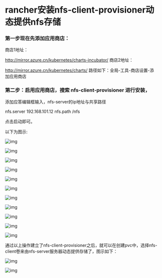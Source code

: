 # rancher安装nfs-client-provisioner动态提供nfs存储

### 第一步现在先添加应用商店：

商店1地址：

http://mirror.azure.cn/kubernetes/charts-incubator/
商店2地址：

 http://mirror.azure.cn/kubernetes/charts/
路径如下：全局-工具-商店设置-添加应用商店

 

### 第二步：启用应用商店，搜索 nfs-client-provisioner 进行安装，

添加应答编辑框输入，nfs-server的ip地址与共享路径

nfs.server  192.168.101.12
nfs.path  /nfs

点击启动即可。

以下为图示:

![img](https://tva1.sinaimg.cn/large/008i3skNgy1gqpplzlganj31ck0kt419.jpg)

![img](https://tva1.sinaimg.cn/large/008i3skNgy1gqppmezcsrj31cg0h0dgj.jpg)

![img](https://tva1.sinaimg.cn/large/008i3skNgy1gqppmuf99ej31db0j1q40.jpg)

![img](https://tva1.sinaimg.cn/large/008i3skNgy1gqppna9zfkj31ap0pm0v1.jpg)

![img](https://tva1.sinaimg.cn/large/008i3skNgy1gqppnqnbq5j31cq0r1q5c.jpg)

![img](https://tva1.sinaimg.cn/large/008i3skNgy1gqppo6jpphj318n0ezmxp.jpg)

![img](https://tva1.sinaimg.cn/large/008i3skNgy1gqppoo0c3bj31dp0ibmy4.jpg)

![img](https://tva1.sinaimg.cn/large/008i3skNgy1gqppp770raj31ak0gomxy.jpg)



![img](https://tva1.sinaimg.cn/large/008i3skNgy1gqpppja7a1j31f10q4wib.jpg)

![img](https://tva1.sinaimg.cn/large/008i3skNgy1gqpppxuuzqj316w0ohad1.jpg)

![img](https://tva1.sinaimg.cn/large/008i3skNgy1gqppq7o2ndj318e0gz0vq.jpg)



通过以上操作建立了nfs-client-provisioner之后，就可以在创建pvc中，选择nfs-client卷来由nfs-server服务器动态提供存储了，图示如下：

![img](https://tva1.sinaimg.cn/large/008i3skNgy1gqppqmtkd6j318e0gz0vj.jpg)

![img](https://tva1.sinaimg.cn/large/008i3skNgy1gqppr6agjdj31dz0kj0v7.jpg)